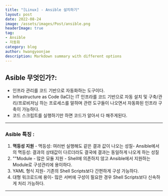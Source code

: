 ```yaml
---
title: "[Linux] - Ansible 설치하기"
layout: post
date: 2022-08-24
image: /assets/images/Post/ansible.png
headerImage: true
tag:
- Ansible
- 자동화
category: blog
author: hwangyoonjae
description: Markdown summary with different options
---
```


## Asible 무엇인가?:
- 인프라 관리를 코드 기반으로 자동화하는 도구이다.
- Infrastructure as Code (IaC)는 IT 인프라를 코드 기반으로 자동 설치 및 구축/관리/프로비저닝 하는 프로세스를 말하며 관련 도구들이 나오면서 자동화된 인프라 구축이 가능하다.
- 코드 스크립트를 실행하기만 하면 코드가 알아서 다 해주게된다.

* * *

### Asible 특징 :
1. **멱등성 지원** - 멱등성: 여러번 실행해도 같은 결과 값이 나오는 성질- Ansible에서의 멱등성: 결과의 상태값이 다르더라도 결국에 결과는 동일하게 나오게 하는 성질
2. ""Module - 많은 모듈 지원 - Shell에 의존하지 않고 Ansible에서 지원하는 Module로 구성관리에 용이하다.
3. YAML 형식 지원- 기존의 Shell Scripts보다 간편하게 구성 가능하다.
4. 대형 워크로드에 용이- 많은 서버에 구성이 필요한 경우 Shell Scripts보다 신속하게 처리 가능하다.
* * *